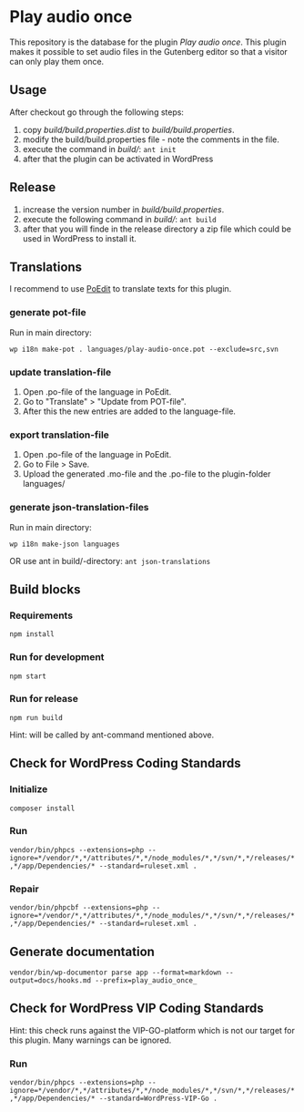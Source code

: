 # Play audio once

This repository is the database for the plugin _Play audio once_. This plugin makes it possible to set audio files in the Gutenberg editor so that a visitor can only play them once.

## Usage

After checkout go through the following steps:

1. copy _build/build.properties.dist_ to _build/build.properties_.
2. modify the build/build.properties file - note the comments in the file.
3. execute the command in _build/_: `ant init`
4. after that the plugin can be activated in WordPress

## Release

1. increase the version number in _build/build.properties_.
2. execute the following command in _build/_: `ant build`
3. after that you will finde in the release directory a zip file which could be used in WordPress to install it.

## Translations

I recommend to use [PoEdit](https://poedit.net/) to translate texts for this plugin.

### generate pot-file

Run in main directory:

`wp i18n make-pot . languages/play-audio-once.pot --exclude=src,svn`

### update translation-file

1. Open .po-file of the language in PoEdit.
2. Go to "Translate" > "Update from POT-file".
3. After this the new entries are added to the language-file.

### export translation-file

1. Open .po-file of the language in PoEdit.
2. Go to File > Save.
3. Upload the generated .mo-file and the .po-file to the plugin-folder languages/

### generate json-translation-files

Run in main directory:

`wp i18n make-json languages`

OR use ant in build/-directory: `ant json-translations`

## Build blocks

### Requirements

`npm install`

### Run for development

`npm start`

### Run for release

`npm run build`

Hint: will be called by ant-command mentioned above.

## Check for WordPress Coding Standards

### Initialize

`composer install`

### Run

`vendor/bin/phpcs --extensions=php --ignore=*/vendor/*,*/attributes/*,*/node_modules/*,*/svn/*,*/releases/*,*/app/Dependencies/* --standard=ruleset.xml .`

### Repair

`vendor/bin/phpcbf --extensions=php --ignore=*/vendor/*,*/attributes/*,*/node_modules/*,*/svn/*,*/releases/*,*/app/Dependencies/* --standard=ruleset.xml .`

## Generate documentation

`vendor/bin/wp-documentor parse app --format=markdown --output=docs/hooks.md --prefix=play_audio_once_`

## Check for WordPress VIP Coding Standards

Hint: this check runs against the VIP-GO-platform which is not our target for this plugin. Many warnings can be ignored.

### Run

`vendor/bin/phpcs --extensions=php --ignore=*/vendor/*,*/attributes/*,*/node_modules/*,*/svn/*,*/releases/*,*/app/Dependencies/* --standard=WordPress-VIP-Go .`

